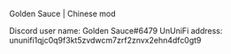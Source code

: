 Golden Sauce | Chinese mod

Discord user name: Golden Sauce#6479
UnUniFi address: ununifi1qjc0q9f3kt5zvdwcm7zrf2znvx2ehn4dfc0gt9
